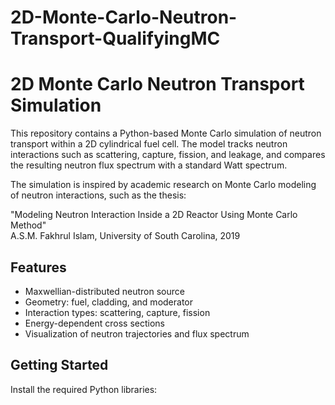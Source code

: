 # 2D-Monte-Carlo-Neutron-Transport-QualifyingMC
# 2D Monte Carlo Neutron Transport Simulation

This repository contains a Python-based Monte Carlo simulation of neutron transport within a 2D cylindrical fuel cell. The model tracks neutron interactions such as scattering, capture, fission, and leakage, and compares the resulting neutron flux spectrum with a standard Watt spectrum.

The simulation is inspired by academic research on Monte Carlo modeling of neutron interactions, such as the thesis:

"Modeling Neutron Interaction Inside a 2D Reactor Using Monte Carlo Method"  
A.S.M. Fakhrul Islam, University of South Carolina, 2019

## Features
- Maxwellian-distributed neutron source
- Geometry: fuel, cladding, and moderator
- Interaction types: scattering, capture, fission
- Energy-dependent cross sections
- Visualization of neutron trajectories and flux spectrum

## Getting Started
Install the required Python libraries:

